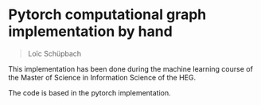 # Pytorch computational graph implementation by hand
> Loïc Schüpbach

This implementation has been done during the machine learning course of the Master of Science in Information Science of the HEG.

The code is based in the pytorch implementation.